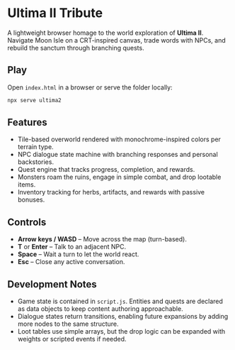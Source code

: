 # Ultima II Tribute

A lightweight browser homage to the world exploration of **Ultima II**. Navigate Moon Isle on a CRT-inspired canvas, trade words with
NPCs, and rebuild the sanctum through branching quests.

## Play

Open `index.html` in a browser or serve the folder locally:

```bash
npx serve ultima2
```

## Features

- Tile-based overworld rendered with monochrome-inspired colors per terrain type.
- NPC dialogue state machine with branching responses and personal backstories.
- Quest engine that tracks progress, completion, and rewards.
- Monsters roam the ruins, engage in simple combat, and drop lootable items.
- Inventory tracking for herbs, artifacts, and rewards with passive bonuses.

## Controls

- **Arrow keys / WASD** – Move across the map (turn-based).
- **T** or **Enter** – Talk to an adjacent NPC.
- **Space** – Wait a turn to let the world react.
- **Esc** – Close any active conversation.

## Development Notes

- Game state is contained in `script.js`. Entities and quests are declared as data objects to keep content authoring approachable.
- Dialogue states return transitions, enabling future expansions by adding more nodes to the same structure.
- Loot tables use simple arrays, but the drop logic can be expanded with weights or scripted events if needed.
